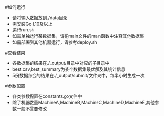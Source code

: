 #如何运行
- 请将输入数据放到./data目录
- 需安装Go 1.10及以上
- 运行run.sh
- 如需单独运行某数据集，请在main文件的main函数中注释其他数据集
- 如需部署到其他机器运行，请参考deploy.sh

#查看结果
- 各数据集的结果在./_output/目录中对应的子目录中
- best.csv,best_summary为某个数据集最优解及其统计信息
- 5份数据综合的结果在./_output/submit/文件夹中，每半小时生成一次

#参数配置
- 各类参数配置在constants.go文件中
- 除了机器数量MachineA,MachineB,MachineC,MachineD,MachineE,其他参数一般不需要修改